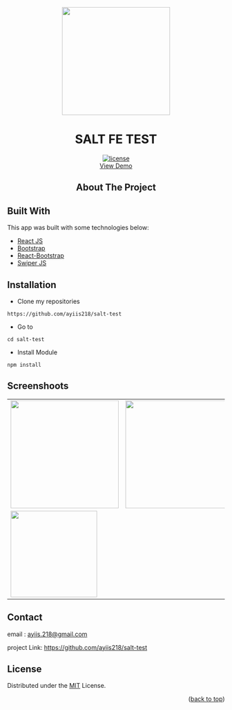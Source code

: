 <!-- PROJECT LOGO -->

<div align="center">

<img src="https://i.postimg.cc/wT4zJtFN/Group-215.png" align="center" width="250" height="auto" />
  <h1>SALT FE TEST</h1>
  
  [![license](https://img.shields.io/github/license/dec0dOS/amazing-github-template.svg?style=flat-square)](LICENSE)
  </br>
   <a href="#">View Demo</a>
  <h2>About The Project</h2>

</div>

## Built With
This app was built with some technologies below:
- [React JS](https://reactjs.com/)
- [Bootstrap](https://reactstrap.github.io/)
- [React-Bootstrap](https://react-bootstrap.github.io/)
- [Swiper JS](https://swiperjs.com/)

## Installation
- Clone my repositories
```
https://github.com/ayiis218/salt-test
```
- Go to
```
cd salt-test
```
- Install Module

```
npm install
```

## Screenshoots

<p align="center" display=flex>

<table>
<tr>
<td><image src="https://i.postimg.cc/rmvX21Lm/mobile.png" alt="" width=250/></td>
<td><image src="https://i.postimg.cc/bJGc56WW/mobile-1.png" alt="" width=250/></td>
<td><image src="https://i.postimg.cc/3wxHXrBK/mobile-3.png" alt="" width=250/></td>
<td><image src="https://i.postimg.cc/htrBQQVy/mobile-4.png" alt="" width=250/></td>
</tr>
<tr>
<td><image src="https://i.postimg.cc/Hx5HxZz5/6951e29a-293f-42a0-9914-fd1657379cdf.png" alt="" width=200/></td>
</tr>
</table>

## Contact

email : ayiis.218@gmail.com

project Link: https://github.com/ayiis218/salt-test

## License
Distributed under the [MIT](/LICENSE) License.
<p align="right">(<a href="#top">back to top</a>)</p>
